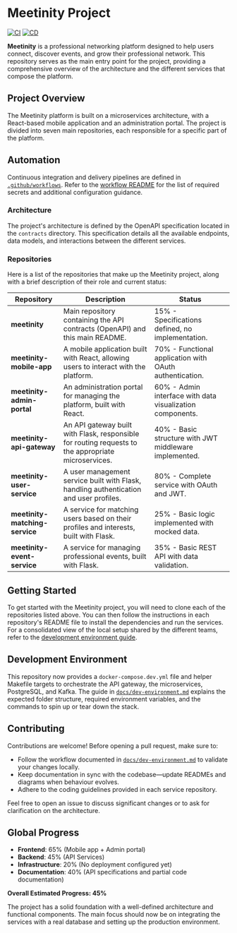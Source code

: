 # Meetinity Project

[![CI](https://github.com/meetinity/meetinity/actions/workflows/ci.yml/badge.svg)](https://github.com/meetinity/meetinity/actions/workflows/ci.yml)
[![CD](https://github.com/meetinity/meetinity/actions/workflows/cd.yml/badge.svg)](https://github.com/meetinity/meetinity/actions/workflows/cd.yml)

**Meetinity** is a professional networking platform designed to help users connect, discover events, and grow their professional network. This repository serves as the main entry point for the project, providing a comprehensive overview of the architecture and the different services that compose the platform.

## Project Overview

The Meetinity platform is built on a microservices architecture, with a React-based mobile application and an administration portal. The project is divided into seven main repositories, each responsible for a specific part of the platform.

## Automation

Continuous integration and delivery pipelines are defined in [`.github/workflows`](.github/workflows). Refer to the [workflow README](.github/workflows/README.md) for the list of required secrets and additional configuration guidance.

### Architecture

The project's architecture is defined by the OpenAPI specification located in the `contracts` directory. This specification details all the available endpoints, data models, and interactions between the different services.

### Repositories

Here is a list of the repositories that make up the Meetinity project, along with a brief description of their role and current status:

| Repository | Description | Status |
|---|---|---|
| **meetinity** | Main repository containing the API contracts (OpenAPI) and this main README. | 15% - Specifications defined, no implementation. |
| **meetinity-mobile-app** | A mobile application built with React, allowing users to interact with the platform. | 70% - Functional application with OAuth authentication. |
| **meetinity-admin-portal** | An administration portal for managing the platform, built with React. | 60% - Admin interface with data visualization components. |
| **meetinity-api-gateway** | An API gateway built with Flask, responsible for routing requests to the appropriate microservices. | 40% - Basic structure with JWT middleware implemented. |
| **meetinity-user-service** | A user management service built with Flask, handling authentication and user profiles. | 80% - Complete service with OAuth and JWT. |
| **meetinity-matching-service** | A service for matching users based on their profiles and interests, built with Flask. | 25% - Basic logic implemented with mocked data. |
| **meetinity-event-service** | A service for managing professional events, built with Flask. | 35% - Basic REST API with data validation. |

## Getting Started

To get started with the Meetinity project, you will need to clone each of the repositories listed above. You can then follow the instructions in each repository's README file to install the dependencies and run the services. For a consolidated view of the local setup shared by the different teams, refer to the [development environment guide](docs/dev-environment.md).

## Development Environment

This repository now provides a `docker-compose.dev.yml` file and helper Makefile targets to orchestrate the API gateway, the microservices, PostgreSQL, and Kafka. The guide in [`docs/dev-environment.md`](docs/dev-environment.md) explains the expected folder structure, required environment variables, and the commands to spin up or tear down the stack.

## Contributing

Contributions are welcome! Before opening a pull request, make sure to:

- Follow the workflow documented in [`docs/dev-environment.md`](docs/dev-environment.md) to validate your changes locally.
- Keep documentation in sync with the codebase—update READMEs and diagrams when behaviour evolves.
- Adhere to the coding guidelines provided in each service repository.

Feel free to open an issue to discuss significant changes or to ask for clarification on the architecture.

## Global Progress

- **Frontend**: 65% (Mobile app + Admin portal)
- **Backend**: 45% (API Services)
- **Infrastructure**: 20% (No deployment configured yet)
- **Documentation**: 40% (API specifications and partial code documentation)

**Overall Estimated Progress: 45%**

The project has a solid foundation with a well-defined architecture and functional components. The main focus should now be on integrating the services with a real database and setting up the production environment.

